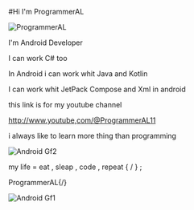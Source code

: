 #Hi I'm ProgrammerAL

![ProgrammerAL](https://github.com/ProgrammerAL01/ProgrammerAL01/assets/141438585/a9758696-0b47-45b6-8afa-8ae6094c1ae2)



I'm Android Developer



I can work C# too





In Android i can work whit Java and Kotlin


I can work whit JetPack Compose and Xml in android


this link is for my youtube channel


http://www.youtube,com/@ProgrammerAL11


i always like to learn more thing than programming

![Android Gf2](https://github.com/ProgrammerAL01/ProgrammerAL01/assets/141438585/f7e8128b-3457-4205-a218-710a1a1bafc8)



my life = eat , sleap , code , repeat { / } ;



ProgrammerAL{/}

![Android Gf1](https://github.com/ProgrammerAL01/ProgrammerAL01/assets/141438585/538d50f9-9587-478e-aee0-d55ffd9237b9)


